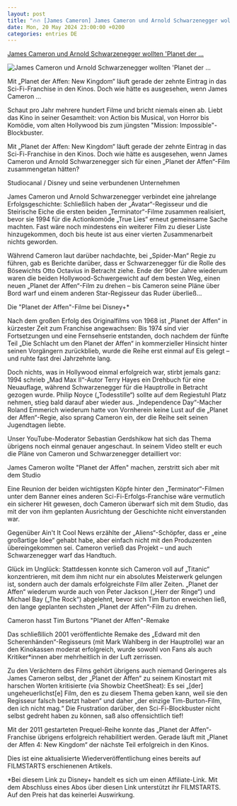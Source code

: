 ```yaml
---
layout: post
title: "🔥🔥 [James Cameron] James Cameron und Arnold Schwarzenegger wollten 'Planet der ..."
date: Mon, 20 May 2024 23:00:00 +0200
categories: entries DE
---
```

[James Cameron und Arnold Schwarzenegger wollten 'Planet der ...](https://www.filmstarts.de/nachrichten/1000081420.html)

![James Cameron und Arnold Schwarzenegger wollten 'Planet der ...](https://de.web.img3.acsta.net/img/69/60/6960666d8c6f6ce453d86039982be321.jpg)

Mit „Planet der Affen: New Kingdom“ läuft gerade der zehnte Eintrag in das Sci-Fi-Franchise in den Kinos. Doch wie hätte es ausgesehen, wenn James Cameron ...

Schaut pro Jahr mehrere hundert Filme und bricht niemals einen ab. Liebt das Kino in seiner Gesamtheit: von Action bis Musical, von Horror bis Komödie, vom alten Hollywood bis zum jüngsten "Mission: Impossible"-Blockbuster.

Mit „Planet der Affen: New Kingdom“ läuft gerade der zehnte Eintrag in das Sci-Fi-Franchise in den Kinos. Doch wie hätte es ausgesehen, wenn James Cameron und Arnold Schwarzenegger sich für einen „Planet der Affen“-Film zusammengetan hätten?

Studiocanal / Disney und seine verbundenen Unternehmen

James Cameron und Arnold Schwarzenegger verbindet eine jahrelange Erfolgsgeschichte: Schließlich haben der „Avatar“-Regisseur und die Steirische Eiche die ersten beiden „Terminator“-Filme zusammen realisiert, bevor sie 1994 für die Actionkomöde „True Lies“ erneut gemeinsame Sache machten. Fast wäre noch mindestens ein weiterer Film zu dieser Liste hinzugekommen, doch bis heute ist aus einer vierten Zusammenarbeit nichts geworden.

Während Cameron laut darüber nachdachte, bei „Spider-Man“ Regie zu führen, gab es Berichte darüber, dass er Schwarzenegger für die Rolle des Bösewichts Otto Octavius in Betracht ziehe. Ende der 90er Jahre wiederum waren die beiden Hollywood-Schwergewicht auf dem besten Weg, einen neuen „Planet der Affen“-Film zu drehen – bis Cameron seine Pläne über Bord warf und einem anderen Star-Regisseur das Ruder überließ...

Die "Planet der Affen"-Filme bei Disney+*

Nach dem großen Erfolg des Originalfilms von 1968 ist „Planet der Affen“ in kürzester Zeit zum Franchise angewachsen: Bis 1974 sind vier Fortsetzungen und eine Fernsehserie entstanden, doch nachdem der fünfte Teil „Die Schlacht um den Planet der Affen“ in kommerzieller Hinsicht hinter seinen Vorgängern zurückblieb, wurde die Reihe erst einmal auf Eis gelegt – und ruhte fast drei Jahrzehnte lang.

Doch nichts, was in Hollywood einmal erfolgreich war, stirbt jemals ganz: 1994 schrieb „Mad Max II“-Autor Terry Hayes ein Drehbuch für eine Neuauflage, während Schwarzenegger für die Hauptrolle in Betracht gezogen wurde. Philip Noyce („Todesstille“) sollte auf dem Regiestuhl Platz nehmen, stieg bald darauf aber wieder aus. „Independence Day“-Macher Roland Emmerich wiederum hatte von Vornherein keine Lust auf die „Planet der Affen“-Regie, also sprang Cameron ein, der die Reihe seit seinen Jugendtagen liebte.

Unser YouTube-Moderator Sebastian Gerdshikow hat sich das Thema übrigens noch einmal genauer angeschaut. In seinem Video stellt er euch die Pläne von Cameron und Schwarzenegger detailliert vor:

James Cameron wollte "Planet der Affen" machen, zerstritt sich aber mit dem Studio

Eine Reunion der beiden wichtigsten Köpfe hinter den „Terminator“-Filmen unter dem Banner eines anderen Sci-Fi-Erfolgs-Franchise wäre vermutlich ein sicherer Hit gewesen, doch Cameron überwarf sich mit dem Studio, das mit der von ihm geplanten Ausrichtung der Geschichte nicht einverstanden war.

Gegenüber Ain't It Cool News erzählte der „Aliens“-Schöpfer, dass er „eine großartige Idee“ gehabt habe, aber einfach nicht mit den Produzenten übereingekommen sei. Cameron verließ das Projekt – und auch Schwarzenegger warf das Handtuch.

Glück im Unglück: Stattdessen konnte sich Cameron voll auf „Titanic“ konzentrieren, mit dem ihm nicht nur ein absolutes Meisterwerk gelungen ist, sondern auch der damals erfolgreichste Film aller Zeiten. „Planet der Affen“ wiederum wurde auch von Peter Jackson („Herr der Ringe“) und Michael Bay („The Rock“) abgelehnt, bevor sich Tim Burton erweichen ließ, den lange geplanten sechsten „Planet der Affen“-Film zu drehen.

Cameron hasst Tim Burtons "Planet der Affen"-Remake

Das schließllich 2001 veröffentlichte Remake des „Edward mit den Scherenhänden“-Regisseurs (mit Mark Wahlberg in der Hauptrolle) war an den Kinokassen moderat erfolgreich, wurde sowohl von Fans als auch Kritiker*innen aber mehrheitlich in der Luft zerrissen.

Zu den Verächtern des Films gehört übrigens auch niemand Geringeres als James Cameron selbst, der „Planet der Affen“ zu seinem Kinostart mit harschen Worten kritisierte (via Showbiz CheetSheat): Es sei „[der] ungeheuerlichst[e] Film, den es zu diesem Thema geben kann, weil sie den Regisseur falsch besetzt haben“ und daher „der einzige Tim-Burton-Film, den ich nicht mag.“ Die Frustration darüber, den Sci-Fi-Blockbuster nicht selbst gedreht haben zu können, saß also offensichtlich tief!

Mit der 2011 gestarteten Prequel-Reihe konnte das „Planet der Affen“-Franchise übrigens erfolgreich rehabilitiert werden. Gerade läuft mit „Planet der Affen 4: New Kingdom“ der nächste Teil erfolgreich in den Kinos.

Dies ist eine aktualisierte Wiederveröffentlichung eines bereits auf FILMSTARTS erschienenen Artikels.

*Bei diesem Link zu Disney+ handelt es sich um einen Affiliate-Link. Mit dem Abschluss eines Abos über diesen Link unterstützt ihr FILMSTARTS. Auf den Preis hat das keinerlei Auswirkung.

